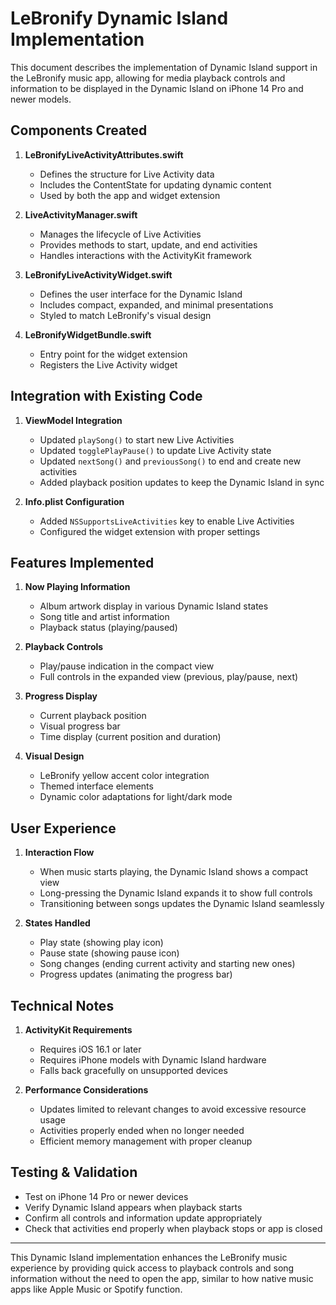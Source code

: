 # LeBronify Dynamic Island Implementation

This document describes the implementation of Dynamic Island support in the LeBronify music app, allowing for media playback controls and information to be displayed in the Dynamic Island on iPhone 14 Pro and newer models.

## Components Created

1. **LeBronifyLiveActivityAttributes.swift**

    - Defines the structure for Live Activity data
    - Includes the ContentState for updating dynamic content
    - Used by both the app and widget extension

2. **LiveActivityManager.swift**

    - Manages the lifecycle of Live Activities
    - Provides methods to start, update, and end activities
    - Handles interactions with the ActivityKit framework

3. **LeBronifyLiveActivityWidget.swift**

    - Defines the user interface for the Dynamic Island
    - Includes compact, expanded, and minimal presentations
    - Styled to match LeBronify's visual design

4. **LeBronifyWidgetBundle.swift**
    - Entry point for the widget extension
    - Registers the Live Activity widget

## Integration with Existing Code

1. **ViewModel Integration**

    - Updated `playSong()` to start new Live Activities
    - Updated `togglePlayPause()` to update Live Activity state
    - Updated `nextSong()` and `previousSong()` to end and create new activities
    - Added playback position updates to keep the Dynamic Island in sync

2. **Info.plist Configuration**
    - Added `NSSupportsLiveActivities` key to enable Live Activities
    - Configured the widget extension with proper settings

## Features Implemented

1. **Now Playing Information**

    - Album artwork display in various Dynamic Island states
    - Song title and artist information
    - Playback status (playing/paused)

2. **Playback Controls**

    - Play/pause indication in the compact view
    - Full controls in the expanded view (previous, play/pause, next)

3. **Progress Display**

    - Current playback position
    - Visual progress bar
    - Time display (current position and duration)

4. **Visual Design**
    - LeBronify yellow accent color integration
    - Themed interface elements
    - Dynamic color adaptations for light/dark mode

## User Experience

1. **Interaction Flow**

    - When music starts playing, the Dynamic Island shows a compact view
    - Long-pressing the Dynamic Island expands it to show full controls
    - Transitioning between songs updates the Dynamic Island seamlessly

2. **States Handled**
    - Play state (showing play icon)
    - Pause state (showing pause icon)
    - Song changes (ending current activity and starting new ones)
    - Progress updates (animating the progress bar)

## Technical Notes

1. **ActivityKit Requirements**

    - Requires iOS 16.1 or later
    - Requires iPhone models with Dynamic Island hardware
    - Falls back gracefully on unsupported devices

2. **Performance Considerations**
    - Updates limited to relevant changes to avoid excessive resource usage
    - Activities properly ended when no longer needed
    - Efficient memory management with proper cleanup

## Testing & Validation

-   Test on iPhone 14 Pro or newer devices
-   Verify Dynamic Island appears when playback starts
-   Confirm all controls and information update appropriately
-   Check that activities end properly when playback stops or app is closed

---

This Dynamic Island implementation enhances the LeBronify music experience by providing quick access to playback controls and song information without the need to open the app, similar to how native music apps like Apple Music or Spotify function.
